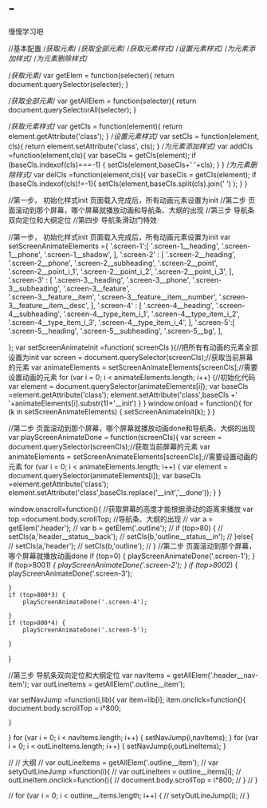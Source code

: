 # -
慢慢学习吧



//基本配置
/*获取元素*/
/*获取全部元素*/
/*获取元素样式*/
/*设置元素样式*/
/*为元素添加样式*/
/*为元素删除样式*/

/*获取元素*/
var getElem = function(selecter){
	return document.querySelector(selecter);
}

/*获取全部元素*/
var getAllElem = function(selecter){
	return document.querySelectorAll(selecter);
}

/*获取元素样式*/
var getCls = function(element){
	return element.getAttribute('class');
}
/*设置元素样式*/
var setCls = function(element, cls){
	return element.setAttribute('class', cls);
}
/*为元素添加样式*/
var addCls =function(element,cls){
	var baseCls = getCls(element);
	if (baseCls.indexof(cls)===-1) {
		setCls(element,baseCls+' '+cls);
	}
}
/*为元素删除样式*/
var delCls =function(element,cls){
	var baseCls = getCls(element);
	if (baseCls.indexof(cls)!=-1){
		setCls(element,baseCls.split(cls).join(' ') );
	}
}


//第一步， 初始化样式init 页面载入完成后，所有动画元素设置为init
//第二步   页面滚动到那个屏幕，哪个屏幕就播放动画和导航条、大纲的出现
//第三步   导航条双向定位和大纲定位
//第四步   导航条滑动门特效



//第一步， 初始化样式init 页面载入完成后，所有动画元素设置为init
var setScreenAnimateElements ={
	'.screen-1':[
	  '.screen-1__heading',
	  '.screen-1__phone',
	  '.screen-1__shadow',
	],
	'.screen-2' : [
	  '.screen-2__heading',
	  '.screen-2__phone',
	  '.screen-2__subheading',
	  '.screen-2__point',  
	  '.screen-2__point_i_1', 
	  '.screen-2__point_i_2', 
	  '.screen-2__point_i_3', 
	],
	'.screen-3' : [
	  '.screen-3__heading',
	  '.screen-3__phone',
	  '.screen-3__subheading',
	  '.screen-3__feature',  
	  '.screen-3__feature__item', 
	  '.screen-3__feature__item__number', 
	  '.screen-3__feature__item__desc', 
	],
	'.screen-4' : [
	  '.screen-4__heading',
	  '.screen-4__subheading',
	  '.screen-4__type_item_i_1',
	  '.screen-4__type_item_i_2',
	  '.screen-4__type_item_i_3',
	  '.screen-4__type_item_i_4',
	],
	'.screen-5':[
	  '.screen-5__heading',
	  '.screen-5__subheading',
	  '.screen-5__bg',
	],

};
var setScreenAnimateInit =function( screenCls ){//把所有有动画的元素全部设置为init
        var screen = document.querySelector(screenCls);//获取当前屏幕的元素
	    var animateElements = setScreenAnimateElements[screenCls];//需要设置动画的元素
for (var i = 0; i < animateElements.length; i++) {//初始化代码
		var element = document.querySelector(animateElements[i]);
		var baseCls =element.getAttribute('class');
		element.setAttribute('class',baseCls +' '+animateElements[i].substr(1)+'__init')
 	}
}
window.onload = function(){
	for (k in setScreenAnimateElements) {
	setScreenAnimateInit(k);
	}
}

//第二步   页面滚动到那个屏幕，哪个屏幕就播放动画done和导航条、大纲的出现
var playScreenAnimateDone = function(screenCls){
	    var screen = document.querySelector(screenCls);//获取当前屏幕的元素
	    var animateElements = setScreenAnimateElements[screenCls];//需要设置动画的元素
	 for (var i = 0; i < animateElements.length; i++) {
		var element = document.querySelector(animateElements[i]);
		var baseCls =element.getAttribute('class');
		element.setAttribute('class',baseCls.replace('__init','__done'));
 	}
} 

window.onscroll=function(){
	//获取屏幕的高度才能根据滑动的距离来播放
	var top =document.body.scrollTop;
    //导航条、大纲的出现
    // var a = getElem('.header');
    // var b = getElem('.outline');
    // if (top>80) {
    // 	setCls(a,'header__status__back');
    // setCls(b,'outline__status__in');
    // }else{
    // 	setCls(a,'header');
    // setCls(b,'outline');
    // }
   //第二步   页面滚动到那个屏幕，哪个屏幕就播放动画done
	if (top>0) {
		playScreenAnimateDone('.screen-1');
	}
	if (top>800*1) {
		playScreenAnimateDone('.screen-2');
	}
	if (top>800*2) {
		playScreenAnimateDone('.screen-3');

	}
	if (top>800*3) {
		playScreenAnimateDone('.screen-4');

	}
	if (top>800*4) {
		playScreenAnimateDone('.screen-5');

	}

}

//第三步   导航条双向定位和大纲定位
var navItems = getAllElem('.header__nav-item');
var outLineItems = getAllElem('.outline__item');

var setNavJump =function(i,lib){
	var item=lib[i];
	item.onclick=function(){
		document.body.scrollTop = i*800;

	}
}
for (var i = 0; i < navItems.length; i++) {
	setNavJump(i,navItems);
}
for (var i = 0; i < outLineItems.length; i++) {
	setNavJump(i,outLineItems);
}


// // 大纲
// var outLineItems = getAllElem('.outline__item');
// var setyOutLineJump =function(i){
// 	var outLineItem = outline__items[i];
// 	outLineItem.onclick=function(){
// 		document.body.scrollTop = i*800;
// 	}
// }

// for (var i = 0; i < outline__items.length; i++) {
// 	setyOutLineJump(i);
// }
